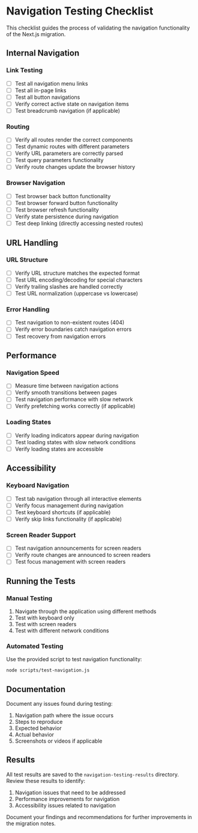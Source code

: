 # Navigation Testing Checklist

This checklist guides the process of validating the navigation functionality of the Next.js migration.

## Internal Navigation

### Link Testing
- [ ] Test all navigation menu links
- [ ] Test all in-page links
- [ ] Test all button navigations
- [ ] Verify correct active state on navigation items
- [ ] Test breadcrumb navigation (if applicable)

### Routing
- [ ] Verify all routes render the correct components
- [ ] Test dynamic routes with different parameters
- [ ] Verify URL parameters are correctly parsed
- [ ] Test query parameters functionality
- [ ] Verify route changes update the browser history

### Browser Navigation
- [ ] Test browser back button functionality
- [ ] Test browser forward button functionality
- [ ] Test browser refresh functionality
- [ ] Verify state persistence during navigation
- [ ] Test deep linking (directly accessing nested routes)

## URL Handling

### URL Structure
- [ ] Verify URL structure matches the expected format
- [ ] Test URL encoding/decoding for special characters
- [ ] Verify trailing slashes are handled correctly
- [ ] Test URL normalization (uppercase vs lowercase)

### Error Handling
- [ ] Test navigation to non-existent routes (404)
- [ ] Verify error boundaries catch navigation errors
- [ ] Test recovery from navigation errors

## Performance

### Navigation Speed
- [ ] Measure time between navigation actions
- [ ] Verify smooth transitions between pages
- [ ] Test navigation performance with slow network
- [ ] Verify prefetching works correctly (if applicable)

### Loading States
- [ ] Verify loading indicators appear during navigation
- [ ] Test loading states with slow network conditions
- [ ] Verify loading states are accessible

## Accessibility

### Keyboard Navigation
- [ ] Test tab navigation through all interactive elements
- [ ] Verify focus management during navigation
- [ ] Test keyboard shortcuts (if applicable)
- [ ] Verify skip links functionality (if applicable)

### Screen Reader Support
- [ ] Test navigation announcements for screen readers
- [ ] Verify route changes are announced to screen readers
- [ ] Test focus management with screen readers

## Running the Tests

### Manual Testing
1. Navigate through the application using different methods
2. Test with keyboard only
3. Test with screen readers
4. Test with different network conditions

### Automated Testing
Use the provided script to test navigation functionality:

```bash
node scripts/test-navigation.js
```

## Documentation

Document any issues found during testing:
1. Navigation path where the issue occurs
2. Steps to reproduce
3. Expected behavior
4. Actual behavior
5. Screenshots or videos if applicable

## Results

All test results are saved to the `navigation-testing-results` directory. Review these results to identify:

1. Navigation issues that need to be addressed
2. Performance improvements for navigation
3. Accessibility issues related to navigation

Document your findings and recommendations for further improvements in the migration notes.